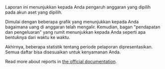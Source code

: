 Laporan ini menunjukkan kepada Anda pengaruh anggaran yang dipilih pada akun aset yang dipilih.

Dimulai dengan beberapa grafik yang menunjukkan kepada Anda bagaimana uang di anggaran telah mengalir. Kemudian, bagan "pendapatan dan pengeluaran" yang rumit menunjukkan kepada Anda seperti apa bentuknya dari waktu ke waktu.

Akhirnya, beberapa statistik tentang periode pelaporan dipresentasikan. Semua daftar bisa disesuaikan untuk kenyamanan Anda.

Read more about reports in [the official documentation](https://docs.firefly-iii.org/advanced-concepts/reports).
